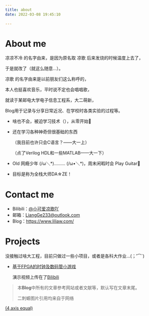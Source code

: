 ```yaml
---
title: about
date: 2022-03-08 19:45:10
  
---
```


# About me

凉凉不冷 的名字由来，是因为原名取 凉歌 后来发烧的时候温度上去了，

于是就改了（就这么随意...）。

凉歌 的名字由来是以前朋友们这么称呼的，

本人也挺喜欢音乐，平时说不定也会唱唱歌，

就读于某邮电大学电子信息工程系，大二萌新，

Blog用于记录与分享日常近况、在学校时各类实验的过程等。

+ 啥也不会，被迫学习技术（），从零开始🙏

+ 还在学习各种神奇但很基础的东西

  （我目前也许只会C语言？——大一上）

  （点了Verilog HDL和一些MATLAB——大一下）

+ Old  网瘾少年 (/ω＼\*)……… (/ω•＼\*)，周末闲暇时会 Play Guitar🎸

+ 目标是称为全栈大师DA☆ZE！

# Contact me
+	Bilibili：[<u>@小可爱凉歌吖</u>](https://space.bilibili.com/45024635)
+	邮箱：LiangGe233@outlook.com
+	Blog：https://www.liliaw.com/



# Projects

没接触过啥大工程，目前只做过一些小项目，或者是各科大作业…(；′⌒`)

+ [基于FPGA的时钟及数码管小游戏](https://www.liliaw.com/2022/06/20/FPGA%E5%AE%9E%E9%AA%8C%E6%8A%A5%E5%91%8A/)

  演示视频上传在了[Bilibili](https://www.bilibili.com/video/BV12U4y1X7Vj/?spm_id_from=333.999.0.0)


>   本**Blog**中所有的文章参考网站或者文献等，默认写在文章末尾。
>
>   二刺螈图片引用均来自于网络



[(4,axis equal)](https://pan.baidu.com/s/1KrjABGWs0c8AJ0aJ1iBf1w?qq-pf-to=pcqq.c2c)